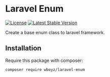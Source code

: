 # Laravel Enum
[![License](https://poser.pugx.org/wboyz/laravel-enum/license)](https://packagist.org/packages/wboyz/laravel-enum)
[![Latest Stable Version](https://poser.pugx.org/wboyz/laravel-enum/v/stable)](https://packagist.org/packages/wboyz/laravel-enum)

Create a base enum class to laravel framework.

## Installation

Require this package with composer:

```
composer require wboyz/laravel-enum
```
